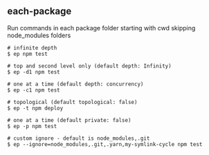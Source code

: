 ## each-package

Run commands in each package folder starting with cwd skipping node_modules folders

```
# infinite depth
$ ep npm test

# top and second level only (default depth: Infinity)
$ ep -d1 npm test

# one at a time (default depth: concurrency)
$ ep -c1 npm test

# topological (default topological: false)
$ ep -t npm deploy

# one at a time (default private: false)
$ ep -p npm test

# custom ignore - default is node_modules,.git
$ ep --ignore=node_modules,.git,.yarn,my-symlink-cycle npm test
```
